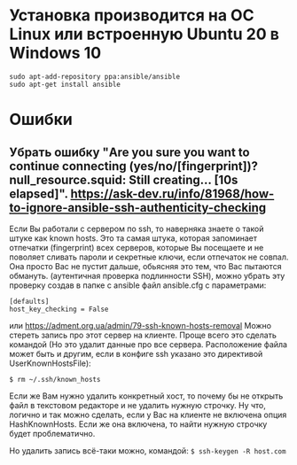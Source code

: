 # Установка производится на ОС Linux или встроенную Ubuntu 20 в Windows 10
```
sudo apt-add-repository ppa:ansible/ansible
sudo apt-get install ansible
```

# Ошибки
## Убрать ошибку "Are you sure you want to continue connecting (yes/no/[fingerprint])? null_resource.squid: Still creating... [10s elapsed]". https://ask-dev.ru/info/81968/how-to-ignore-ansible-ssh-authenticity-checking
Если Вы работали с сервером по ssh, то наверняка знаете о такой штуке как known hosts. Это та самая штука, которая запоминает отпечатки (fingerprint) всех серверов, которые Вы посещаете и не поволяет сливать пароли и секретные ключи, если отпечаток не совпал. Она просто Вас не пустит дальше, обьясняя это тем, что Вас пытаются обмануть. (аутентичная проверка подлинности SSH), можно убрать эту проверку создав в папке с ansible файл ansible.cfg с параметрами:
```
[defaults]
host_key_checking = False
```
или https://adment.org.ua/admin/79-ssh-known-hosts-removal
Можно стереть запись про этот сервер на клиенте. Проще всего это сделать командой (Но это удалит данные про все сервера. Расположение файла может быть и другим, если в конфиге ssh указано это директивой UserKnownHostsFile):

`$ rm ~/.ssh/known_hosts`

Если же Вам нужно удалить конкретный хост, то почему бы не открыть файл в текстовом редакторе и не удалить нужную строчку. Ну что, логично и так можно сделать, если у Вас на клиенте не включена опция HashKnownHosts. Если же она включена, то найти нужную строчку будет проблематично.

Но удалить запись всё-таки можно, командой:
`$ ssh-keygen -R host.com`